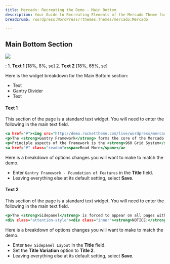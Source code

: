 ```yaml
---
title: Mercado: Recreating the Demo - Main Bottom
description: Your Guide to Recreating Elements of the Mercado Theme for WordPress
breadcrumb: /wordpress:WordPress/!themes:Themes/mercado:Mercado

---
```


Main Bottom Section
-----

![][demo]

:   1. **Text 1** [18%, 8%, se]
    2. **Text 2** [18%, 65%, se]

Here is the widget breakdown for the Main Bottom section:

* Text
* Gantry Divider
* Text

#### Text 1

This section of the page is a standard text widget. You will need to enter the following in the main text field.

~~~ .html
<a href="#"><img src="http://demo.rockettheme.com/live/wordpress/mercado/wp-content/rockettheme/rt_mercado_wp/frontpage/blank.png" alt="image" width="170" height="138" class="floatleft demo-ft-img-9"/></a>
<p>The <strong>Gantry Framework</strong> forms the core of the Mercado theme, providing the fundamental base for all advanced features and functions.</p>
<p>Principle aspects of the Framework is the <strong>960 Grid System</strong> and the <strong>Admin User Interface</strong>.</p>
<a href="#" class="readon"><span>Read More</span></a>
~~~

Here is a breakdown of options changes you will want to make to match the demo.

* Enter `Gantry Framework - Foundation of Features` in the **Title** field.
* Leaving everything else at its default setting, select **Save**.

#### Text 2

This section of the page is a standard text widget. You will need to enter the following in the main text field.

~~~ .html
<p>The <strong>Sidepanel</strong> is forced to appear on all pages with, the mainbody area being locked into a <strong>9-grid layout</strong>.</p>
<div class="attention-style"><div class="inner"><strong>NOTICE:</strong> The sidepanel can be disabled on a <a href="#">per-override basis</a>.</div></div>
~~~

Here is a breakdown of options changes you will want to make to match the demo.

* Enter `New Sidepanel Layout` in the **Title** field.
* Set the **Title Variation** option to **Title 2**.
* Leaving everything else at its default setting, select **Save**.

[roksprocket]: ../../plugins/roksprocket/
[demo]: assets/demo_8.jpeg
